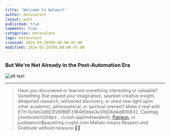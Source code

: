 ```yaml
---
title: 'Welcome to Walmart'
author: metavalent
layout: post
published: true
comments: true
categories: metavalent
tags: metavalent
created: 2024-03-29T08:08:08-07:00
modified: 2024-03-29T08:08:08-07:00
---
```


### But We're Not Already in the Post-Automation Era


![alt text](../assets/images/WelcomeToWalmart.gif)

---
> Have you discovered or learned something interesting or valuable? Something that piqued your imagination, sparked creative insight, deepened research, enlivened discovery, or shed new light upon other academic, philosophical, or spiritual interest? Make it real with ETH 0x1eb2d6E3f26fBBF31B485bbe3e316D6dAd806632, Cashtag [$metavalent](https://cash.app/$metavalent), [Patreon](https://patreon.com/metavalent), or justbepono$paystring.crypto.com Mahalo means Respect and Gratitude without measure.🙏🏼
